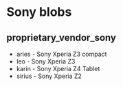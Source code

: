 # Sony blobs
## proprietary_vendor_sony

* aries - Sony Xperia Z3 compact
* leo - Sony Xperia Z3
* karin - Sony Xperia Z4 Tablet
* sirius - Sony Xperia Z2
